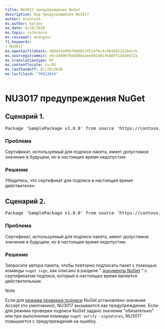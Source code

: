 ```yaml
---
title: NU3017 предупреждения NuGet
description: Код предупреждения NU3017
author: mishra14
ms.author: karann
ms.date: 8/16/2018
ms.topic: reference
ms.reviewer: anangaur
f1_keywords:
- NU3017
ms.openlocfilehash: d80ad1b08bf6d60c3f619fbc4c48da9525294ccb
ms.sourcegitcommit: e9c1dd0679ddd8ba3ee992d817b405f13da0472a
ms.translationtype: MT
ms.contentlocale: ru-RU
ms.lasthandoff: 01/29/2020
ms.locfileid: "76813654"
---
```

# <a name="nuget-warning-nu3017"></a>NU3017 предупреждения NuGet

## <a name="scenario-1"></a>Сценарий 1.

<pre>Package 'SamplePackage v1.0.0' from source 'https://contoso.com/index.json': The signing certificate is not yet valid.</pre>

### <a name="issue"></a>Проблема

Сертификат, используемый для подписи пакета, имеет допустимое значение в будущем, но в настоящее время недопустим.


### <a name="solution"></a>Решение

Убедитесь, что сертификат для подписи в настоящее время действителен.



## <a name="scenario-2"></a>Сценарий 2.

<pre>Package 'SamplePackage v1.0.0' from source 'https://contoso.com/index.json': The primary signature's certificate is not yet valid.</pre>

### <a name="issue"></a>Проблема

Сертификат, используемый для подписи пакета, имеет допустимое значение в будущем, но в настоящее время недопустим.


### <a name="solution"></a>Решение

Запросите автора пакета, чтобы повторно подписать пакет с помощью команды `nuget sign`, как описано в разделе " [документы NuGet](../../create-packages/sign-a-package.md) " с сертификатом подписи, который в настоящее время является действительным.


> [!Note]
> Если для [режима проверки подписи](../../consume-packages/installing-signed-packages.md#configure-package-signature-requirements) NuGet установлено значение Accept (по умолчанию), NU3017 вызывается как предупреждение. Если для режима проверки подписи NuGet задано значение "обязательно" или при выполнении команды `nuget verify -signatures`, NU3017 повышается с предупреждения на ошибку. 
